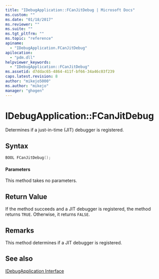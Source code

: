 ```yaml
---
title: "IDebugApplication::FCanJitDebug | Microsoft Docs"
ms.custom: ""
ms.date: "01/18/2017"
ms.reviewer: ""
ms.suite: ""
ms.tgt_pltfrm: ""
ms.topic: "reference"
apiname: 
  - "IDebugApplication.FCanJitDebug"
apilocation: 
  - "pdm.dll"
helpviewer_keywords: 
  - "IDebugApplication::FCanJitDebug"
ms.assetid: d7ddac65-4864-411f-bf66-34a46c03f239
caps.latest.revision: 8
author: "mikejo5000"
ms.author: "mikejo"
manager: "ghogen"
---
```

# IDebugApplication::FCanJitDebug
Determines if a just-in-time (JIT) debugger is registered.  
  
## Syntax  
  
```cpp
BOOL FCanJitDebug();  
```  
  
#### Parameters  
 This method takes no parameters.  
  
## Return Value  
 If the method succeeds and a JIT debugger is registered, the method returns `TRUE`. Otherwise, it returns `FALSE`.  
  
## Remarks  
 This method determines if a JIT debugger is registered.  
  
## See also  
 [IDebugApplication Interface](../../winscript/reference/idebugapplication-interface.md)